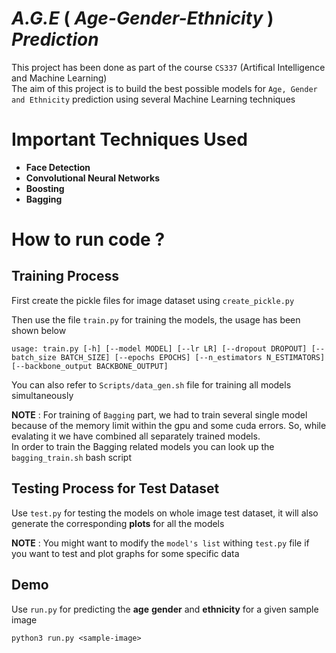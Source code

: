 # ***A.G.E*** ( *Age-Gender-Ethnicity* ) ***Prediction***

This project has been done as part of the course `CS337` (Artifical Intelligence and Machine Learning) <br>
The aim of this project is to build the best possible models for `Age, Gender and Ethnicity` prediction using several Machine Learning techniques

# Important Techniques Used
- **Face Detection**
- **Convolutional Neural Networks**
- **Boosting**
- **Bagging**

# How to run code ?


## Training Process
First create the pickle files for image dataset using `create_pickle.py`

Then use the file `train.py` for training the models, the usage has been shown below
```
usage: train.py [-h] [--model MODEL] [--lr LR] [--dropout DROPOUT] [--batch_size BATCH_SIZE] [--epochs EPOCHS] [--n_estimators N_ESTIMATORS] [--backbone_output BACKBONE_OUTPUT]
```
You can also refer to `Scripts/data_gen.sh` file for training all models simultaneously <br>

**NOTE** : For training of `Bagging` part, we had to train several single model because of the memory limit within the gpu and some cuda errors. So, while evalating it we have combined all separately trained models. <br>
In order to train the Bagging related models you can look up the `bagging_train.sh` bash script


## Testing Process for Test Dataset
Use `test.py` for testing the models on whole image test dataset, it will also generate the corresponding **plots** for all the models <br>

**NOTE** : You might want to modify the `model's list` withing `test.py` file if you want to test and plot graphs for some specific data

## Demo
Use `run.py` for predicting the **age** **gender** and **ethnicity** for a given sample image
```
python3 run.py <sample-image>
```
